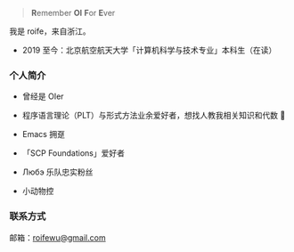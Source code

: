 > **R**emember **OI** **F**or **E**ver

我是 roife，来自浙江。

- 2019 至今：北京航空航天大学「计算机科学与技术专业」本科生（在读）

### 个人简介

- 曾经是 OIer

- 程序语言理论（PLT）与形式方法业余爱好者，想找人教我相关知识和代数 🦘

- Emacs 拥趸

- 「SCP Foundations」爱好者

- Любэ 乐队忠实粉丝

- 小动物控

### 联系方式

邮箱：roifewu@gmail.com
